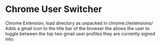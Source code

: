 # Chrome User Switcher
Chrome Extension, load directory as unpacked in chrome://extensions/</br>
Adds a gmail icon to the title bar of the browser the allows the user to toggle between the top two gmail user profiles they are currently signed into.
